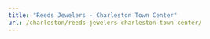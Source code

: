 ```yaml
---
title: "Reeds Jewelers - Charleston Town Center"
url: /charleston/reeds-jewelers-charleston-town-center/
---
```

